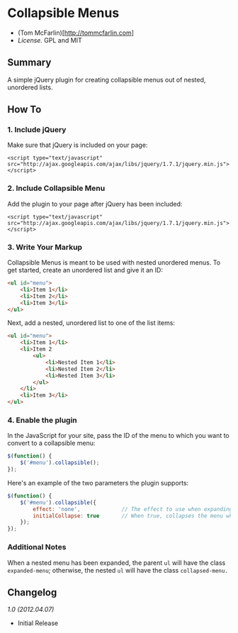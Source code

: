 # Collapsible Menus

* (Tom McFarlin)[http://tommcfarlin.com]
* *License.* GPL and MIT

## Summary

A simple jQuery plugin for creating collapsible menus out of nested, unordered lists.

## How To

### 1. Include jQuery

Make sure that jQuery is included on your page:

`<script type="text/javascript" src="http://ajax.googleapis.com/ajax/libs/jquery/1.7.1/jquery.min.js"></script>`

### 2. Include Collapsible Menu

Add the plugin to your page after jQuery has been included:

`<script type="text/javascript" src="http://ajax.googleapis.com/ajax/libs/jquery/1.7.1/jquery.min.js"></script>`

### 3. Write Your Markup

Collapsible Menus is meant to be used with nested unordered menus. To get started, create an unordered list and give it an ID:

```html
<ul id="menu">
	<li>Item 1</li>
	<li>Item 2</li>
	<li>Item 3</li>
</ul>
```

Next, add a nested, unordered list to one of the list items:

```html
<ul id="menu">
	<li>Item 1</li>
	<li>Item 2
		<ul>
			<li>Nested Item 1</li>
			<li>Nested Item 2</li>
			<li>Nested Item 3</li>
		</ul>
	</li>
	<li>Item 3</li>
</ul>
```

### 4. Enable the plugin

In the JavaScript for your site, pass the ID of the menu to which you want to convert to a collapsible menu:

```javascript
$(function() {
	$('#menu').collapsible();
});
```

Here's an example of the two parameters the plugin supports:

```javascript
$(function() {
	$('#menu').collapsible({
		effect: 'none',				// The effect to use when expanding and collapsiing the menu. Accepts none, slide, or fade. Default: none.
		initialCollapse: true		// When true, collapses the menu when the page loads. Default: true
	});
});
```

### Additional Notes

When a nested menu has been expanded, the parent `ul` will have the class `expanded-menu`; otherwise, the nested `ul` will have the class `collapsed-menu.`

## Changelog

_1.0 (2012.04.07)_

* Initial Release
